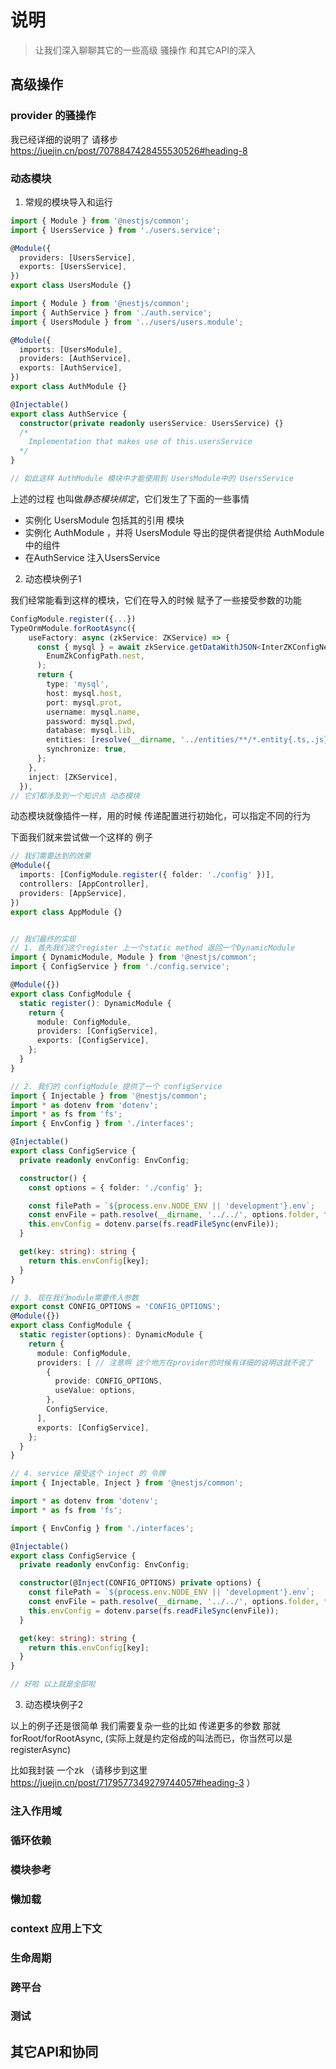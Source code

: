 # 说明
>
> 让我们深入聊聊其它的一些高级 骚操作 和其它API的深入
>
## 高级操作

### provider 的骚操作

我已经详细的说明了 请移步 <https://juejin.cn/post/7078847428455530526#heading-8>

### 动态模块

1. 常规的模块导入和运行

```ts
import { Module } from '@nestjs/common';
import { UsersService } from './users.service';

@Module({
  providers: [UsersService],
  exports: [UsersService],
})
export class UsersModule {}

import { Module } from '@nestjs/common';
import { AuthService } from './auth.service';
import { UsersModule } from '../users/users.module';

@Module({
  imports: [UsersModule],
  providers: [AuthService],
  exports: [AuthService],
})
export class AuthModule {}

@Injectable()
export class AuthService {
  constructor(private readonly usersService: UsersService) {}
  /*
    Implementation that makes use of this.usersService
  */
}

// 如此这样 AuthModule 模块中才能使用到 UsersModule中的 UsersService

```

上述的过程 也叫做*静态模块绑定*，它们发生了下面的一些事情

- 实例化 UsersModule 包括其的引用 模块
- 实例化 AuthModule ，并将 UsersModule 导出的提供者提供给 AuthModule 中的组件
- 在AuthService 注入UsersService

2. 动态模块例子1

我们经常能看到这样的模块，它们在导入的时候 赋予了一些接受参数的功能

```ts
ConfigModule.register({...})
TypeOrmModule.forRootAsync({
    useFactory: async (zkService: ZKService) => {
      const { mysql } = await zkService.getDataWithJSON<InterZKConfigNest>(
        EnumZkConfigPath.nest,
      );
      return {
        type: 'mysql',
        host: mysql.host,
        port: mysql.prot,
        username: mysql.name,
        password: mysql.pwd,
        database: mysql.lib,
        entities: [resolve(__dirname, '../entities/**/*.entity{.ts,.js}')], // 扫描本项目中.entity.ts或者.entity.js的文件
        synchronize: true,
      };
    },
    inject: [ZKService],
  }),
// 它们都涉及到一个知识点 动态模块
```

动态模块就像插件一样，用的时候 传递配置进行初始化，可以指定不同的行为

下面我们就来尝试做一个这样的 例子

```ts
// 我们需要达到的效果
@Module({
  imports: [ConfigModule.register({ folder: './config' })],
  controllers: [AppController],
  providers: [AppService],
})
export class AppModule {}


// 我们最终的实现
// 1. 首先我们这个register 上一个static method 返回一个DynamicModule
import { DynamicModule, Module } from '@nestjs/common';
import { ConfigService } from './config.service';

@Module({})
export class ConfigModule {
  static register(): DynamicModule {
    return {
      module: ConfigModule,
      providers: [ConfigService],
      exports: [ConfigService],
    };
  }
}

// 2. 我们的 configModule 提供了一个 configService
import { Injectable } from '@nestjs/common';
import * as dotenv from 'dotenv';
import * as fs from 'fs';
import { EnvConfig } from './interfaces';

@Injectable()
export class ConfigService {
  private readonly envConfig: EnvConfig;

  constructor() {
    const options = { folder: './config' };

    const filePath = `${process.env.NODE_ENV || 'development'}.env`;
    const envFile = path.resolve(__dirname, '../../', options.folder, filePath);
    this.envConfig = dotenv.parse(fs.readFileSync(envFile));
  }

  get(key: string): string {
    return this.envConfig[key];
  }
}

// 3. 现在我们module需要传入参数
export const CONFIG_OPTIONS = 'CONFIG_OPTIONS';
@Module({})
export class ConfigModule {
  static register(options): DynamicModule {
    return {
      module: ConfigModule,
      providers: [ // 注意啊 这个地方在provider的时候有详细的说明这就不说了
        {
          provide: CONFIG_OPTIONS,
          useValue: options,
        },
        ConfigService,
      ],
      exports: [ConfigService],
    };
  }
}

// 4. service 接受这个 inject 的 令牌
import { Injectable, Inject } from '@nestjs/common';

import * as dotenv from 'dotenv';
import * as fs from 'fs';

import { EnvConfig } from './interfaces';

@Injectable()
export class ConfigService {
  private readonly envConfig: EnvConfig;

  constructor(@Inject(CONFIG_OPTIONS) private options) {
    const filePath = `${process.env.NODE_ENV || 'development'}.env`;
    const envFile = path.resolve(__dirname, '../../', options.folder, filePath);
    this.envConfig = dotenv.parse(fs.readFileSync(envFile));
  }

  get(key: string): string {
    return this.envConfig[key];
  }
}

// 好啦 以上就是全部啦
```

3. 动态模块例子2

以上的例子还是很简单 我们需要复杂一些的比如 传递更多的参数 那就 forRoot/forRootAsync, (实际上就是约定俗成的叫法而已，你当然可以是 registerAsync)

比如我封装 一个zk （请移步到这里 <https://juejin.cn/post/7179577349279744057#heading-3> ）

### 注入作用域

### 循环依赖

### 模块参考

### 懒加载

### context 应用上下文

### 生命周期

### 跨平台

### 测试

## 其它API和协同
